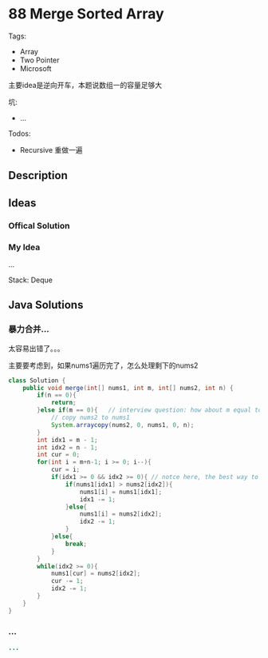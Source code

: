 # 88 Merge Sorted Array

Tags:

- Array
- Two Pointer
- Microsoft

主要idea是逆向开车，本题说数组一的容量足够大

坑:

- ...

Todos:

- Recursive 重做一遍

## Description



## Ideas

### Offical Solution

### My Idea

...

Stack: Deque

## Java Solutions

### 暴力合并...

太容易出错了。。。

主要要考虑到，如果nums1遍历完了，怎么处理剩下的nums2

```java
class Solution {
    public void merge(int[] nums1, int m, int[] nums2, int n) {
        if(n == 0){
            return;
        }else if(m == 0){   // interview question: how about m equal to zero
            // copy nums2 to nums1
            System.arraycopy(nums2, 0, nums1, 0, n);
        }
        int idx1 = m - 1;
        int idx2 = n - 1;
        int cur = 0;
        for(int i = m+n-1; i >= 0; i--){
            cur = i;
            if(idx1 >= 0 && idx2 >= 0){ // notce here, the best way to check the right condition is to use real example
                if(nums1[idx1] > nums2[idx2]){
                    nums1[i] = nums1[idx1];
                    idx1 -= 1;
                }else{
                    nums1[i] = nums2[idx2];
                    idx2 -= 1;
                }
            }else{
                break;
            }
        }
        while(idx2 >= 0){
            nums1[cur] = nums2[idx2];
            cur -= 1;
            idx2 -= 1;
        }
    }
}
```

### ...

```java
...
```


